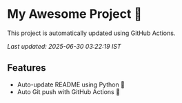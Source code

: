 # My Awesome Project 🚀

This project is automatically updated using GitHub Actions.

_Last updated: 2025-06-30 03:22:19 IST_

## Features
- Auto-update README using Python 🐍
- Auto Git push with GitHub Actions 🤖
